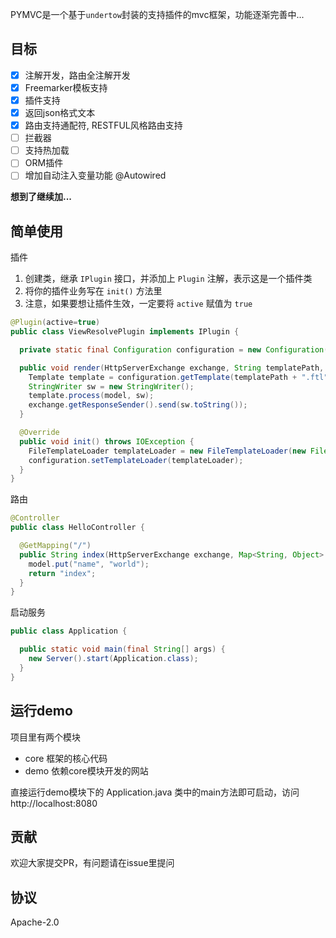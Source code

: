 PYMVC是一个基于`undertow`封装的支持插件的mvc框架，功能逐渐完善中...

## 目标

- [x] 注解开发，路由全注解开发
- [x] Freemarker模板支持
- [x] 插件支持
- [x] 返回json格式文本
- [x] 路由支持通配符, RESTFUL风格路由支持
- [ ] 拦截器
- [ ] 支持热加载
- [ ] ORM插件
- [ ] 增加自动注入变量功能 @Autowired

**想到了继续加...**

## 简单使用

插件

1. 创建类，继承 `IPlugin` 接口，并添加上 `Plugin` 注解，表示这是一个插件类
2. 将你的插件业务写在 `init()` 方法里
3. 注意，如果要想让插件生效，一定要将 `active` 赋值为 `true`

```java
@Plugin(active=true)
public class ViewResolvePlugin implements IPlugin {

  private static final Configuration configuration = new Configuration(Configuration.VERSION_2_3_28);

  public void render(HttpServerExchange exchange, String templatePath, Map<String, Object> model) throws IOException, TemplateException {
    Template template = configuration.getTemplate(templatePath + ".ftl");
    StringWriter sw = new StringWriter();
    template.process(model, sw);
    exchange.getResponseSender().send(sw.toString());
  }

  @Override
  public void init() throws IOException {
    FileTemplateLoader templateLoader = new FileTemplateLoader(new File(ViewResolvePlugin.class.getClassLoader().getResource("templates").getPath()));
    configuration.setTemplateLoader(templateLoader);
  }
}
```

路由

```java
@Controller
public class HelloController {

  @GetMapping("/")
  public String index(HttpServerExchange exchange, Map<String, Object> model) {
    model.put("name", "world");
    return "index";
  }
}
```

启动服务

```java
public class Application {

  public static void main(final String[] args) {
    new Server().start(Application.class);
  }
}
```

## 运行demo

项目里有两个模块

- core 框架的核心代码
- demo 依赖core模块开发的网站

直接运行demo模块下的 Application.java 类中的main方法即可启动，访问 http://localhost:8080

## 贡献

欢迎大家提交PR，有问题请在issue里提问

## 协议

Apache-2.0
